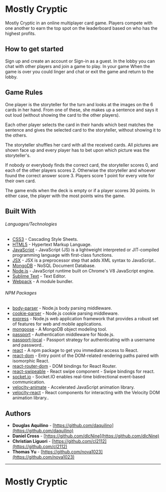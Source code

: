 # Mostly Cryptic

Mostly Cryptic in an online multiplayer card game. Players compete with one another to earn the top spot on the leaderboard based on who has the highest profits.

## How to get started
Sign up and create an account or Sign-in as a guest. 
In the lobby you can chat with other players and join a game to play.
In your game 
When the game is over you could linger and chat or exit the game and return to the lobby. 

## Game Rules

One player is the storyteller for the turn and looks at the images on the 6 cards in her hand. From one of these, she makes up a sentence and says it out loud (without showing the card to the other players).

Each other player selects the card in their hands which best matches the sentence and gives the selected card to the storyteller, without showing it to the others.

The storyteller shuffles her card with all the received cards. All pictures are shown face up and every player has to bet upon which picture was the storyteller's.

If nobody or everybody finds the correct card, the storyteller scores 0, and each of the other players scores 2. Otherwise the storyteller and whoever found the correct answer score 3. Players score 1 point for every vote for their own card.

The game ends when the deck is empty or if a player scores 30 points. In either case, the player with the most points wins the game.

## Built With

###### Languages/Technologies

* [CSS3](https://www.w3.org/Style/CSS/) - Cascading Style Sheets.
* [HTML5](https://www.w3.org/TR/html5/) - Hypertext Markup Language.
* [JavaScript](https://developer.mozilla.org/en-US/docs/Web/JavaScript) - JavaScript (JS) is a lightweight interpreted or JIT-compiled programming language with first-class functions.
* [JSX](https://jsx.github.io/) - JSX is a preprocessor step that adds XML syntax to JavaScript..
* [MongoDB](https://www.mongodb.com/) - NoSQL Document Database.
* [Node.js](https://nodejs.org) - JavaScript runtime built on Chrome's V8 JavaScript engine.
* [Sublime Text](https://www.sublimetext.com/) - Text Editor.
* [Webpack](https://www.npmjs.com/package/webpack) - A module bundler.

###### NPM Packages

* [body-parser](https://www.npmjs.com/package/body-parser) - Node.js body parsing middleware.
* [cookie-parser](https://www.npmjs.com/package/cookie-parser) - Node.js cookie parsing middleware.
* [express](https://www.npmjs.com/package/express) - Node.js web application framework that provides a robust set of features for web and mobile applications.
* [mongoose](https://www.npmjs.com/package/mongoose) - A MongoDB object modeling tool.
* [passport](https://www.npmjs.com/package/passport) - Authentication middleware for Node.js.
* [passport-local](https://www.npmjs.com/package/passport-local) - Passport strategy for authenticating with a username and password..
* [react](https://www.npmjs.com/package/react) -  A npm package to get you immediate access to React.
* [react-dom](https://www.npmjs.com/package/react-dom)	-  Entry point of the DOM-related rendering paths paired with isomorphic React.
* [react-router-dom](https://www.npmjs.com/package/react-router-dom) - DOM bindings for React Router.
* [react-swipeable](https://www.npmjs.com/package/react-swipeable) - React swipe component - Swipe bindings for react.
* [socket.io](https://www.npmjs.com/package/socket.io) - Socket.IO enables real-time bidirectional event-based communication.
* [velocity-animate](https://www.npmjs.com/package/velocity-animate) - Accelerated JavaScript animation library.
* [velocity-react](https://www.npmjs.com/package/velocity-react) - React components for interacting with the Velocity DOM animation library..


## Authors

* **Douglas Aquilino** - [https://github.com/daquilino](https://github.com/daquilino)
* **Daniel Cross** - [https://github.com/dlcNine](https://github.com/dlcNine)
* **Christian Liguori** - [https://github.com/cl2112](https://github.com/cl2112)
* **Thomas Yu** - [https://github.com/nova1023](https://github.com/nova1023)



------------------------------------------------------------------------------------------------

# Mostly Cryptic

